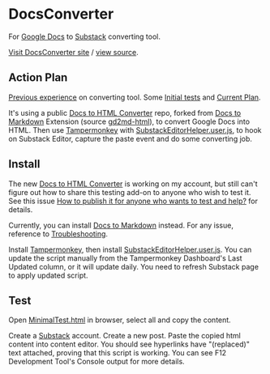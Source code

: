 DocsConverter
=============

For [Google Docs](https://docs.google.com) to [Substack](https://substack.com) converting tool.

[Visit DocsConverter site](https://christorng.github.io/DocsConverter/) / [view source](https://github.com/ChrisTorng/DocsConverter).

Action Plan
-----------

[Previous experience](https://github.com/ChrisTorng/DocsConverter/discussions/2) on converting tool. Some [Initial tests](https://github.com/ChrisTorng/DocsConverter/discussions/3) and [Current Plan](https://github.com/ChrisTorng/DocsConverter/discussions/4).

It's using a public [Docs to HTML Converter](https://github.com/ChrisTorng/gd2md-html) repo, forked from [Docs to Markdown](https://workspace.google.com/marketplace/app/docs_to_markdown/700168918607) Extension (source [gd2md-html](https://github.com/evbacher/gd2md-html)), to convert Google Docs into HTML. Then use [Tampermonkey](https://www.tampermonkey.net/) with [SubstackEditorHelper.user.js](SubstackEditorHelper.user.js), to hook on Substack Editor, capture the paste event and do some converting job.

Install
-------
The new [Docs to HTML Converter](https://github.com/ChrisTorng/gd2md-html) is working on my account, but still can't figure out how to share this testing add-on to anyone who wish to test it. See this issue [How to publish it for anyone who wants to test and help?](https://github.com/ChrisTorng/gd2md-html/discussions/6) for details.

Currently, you can install [Docs to Markdown](https://workspace.google.com/marketplace/app/docs_to_markdown/700168918607) instead. For any issue, reference to [Troubleshooting](https://github.com/evbacher/gd2md-html/wiki#troubleshooting).



Install [Tampermonkey](https://www.tampermonkey.net/), then install [SubstackEditorHelper.user.js](https://christorng.github.io/DocsConverter/SubstackEditorHelper.user.js). You can update the script manually from the Tampermonkey Dashboard's Last Updated column, or it will update daily. You need to refresh Substack page to apply updated script.

Test
----
Open [MinimalTest.html](MinimalTest.html) in browser, select all and copy the content.

Create a [Substack](https://substack.com) account. Create a new post. Paste the copied html content into content editor. You should see hyperlinks have "(replaced)" text attached, proving that this script is working. You can see F12 Development Tool's Console output for more details.
